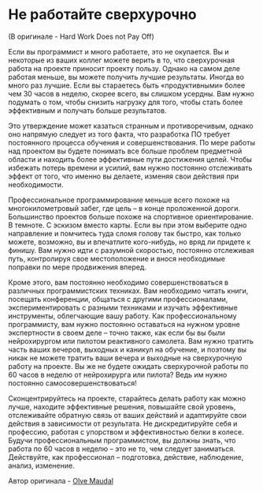 # Не работайте сверхурочно
(В оригинале - Hard Work Does not Pay Off)

Если вы программист и много работаете, это не окупается. Вы и некоторые из ваших коллег можете верить в то, что сверхурочная работа на проекте приносит проекту пользу. Однако на самом деле работая меньше, вы можете получить лучшие результаты. Иногда во много раз лучшие. Если вы стараетесь быть «продуктивными» более чем 30 часов в неделю, скорее всего, вы слишком усердны. Вам нужно подумать о том, чтобы снизить нагрузку для того, чтобы стать более эффективным и получать больше результатов.

Это утверждение может казаться странным и противоречивым, однако оно напрямую следует из того факта, что разработка ПО требует постоянного процесса обучения и совершенствования. По мере работы над проектом вы будете понимать все больше проблем предметной области и находить более эффективные пути достижения целей. Чтобы избежать потерь времени и усилий, вам нужно постоянно отслеживать эффект от того, что именно вы делаете, изменяя свои действия при необходимости.

Профессиональное программирование меньше всего похоже на многокилометровый забег, где цель – в конце проложенной дороги. Большинство проектов больше похоже на спортивное ориентирование. В темноте. С эскизом вместо карты. Если вы при этом выберите одно направление и помчитесь туда сломя голову так быстро, как только можете, возможно, вы и впечатлите кого-нибудь, но вряд ли придете к финишу. Вам нужно идти с разумной скоростью, постоянно отслеживая путь, контролируя свое местоположение и внося необходимые поправки по мере продвижения вперед.

Кроме этого, вам постоянно необходимо совершенствоваться в различных программистских техниках. Вам необходимо читать книги, посещать конференции, общаться с другими профессионалами, экспериментировать с разными техниками и изучать эффективные инструменты, облегчающие вашу работу. Как профессиональному программисту, вам нужно постоянно оставаться на нужном уровне экспертности в своем деле – точно также, как если бы вы были нейрохирургом или пилотом реактивного самолета. Вам нужно тратить часть ваших вечеров, выходных и каникул на обучение, и поэтому вы никак не можете тратить ваши вечера и выходные на сверхурочную работу на проекте. Вы же не будете ожидать сверхурочной работы по 60 часов в неделю от нейрохирурга или пилота? Ведь им нужно постоянно самосовершенствоваться!

Сконцентрируйтесь на проекте, старайтесь делать работу как можно лучше, находите эффективные решения, повышайте свой уровень, отслеживайте обратную связь от ваших действий и адаптируйте свои действия в зависимости от результата. Не дискредитируйте себя и профессию, работая с упорством и эффективностью белки в колесе. Будучи профессиональным программистом, вы должны знать, что работа по 60 часов в неделю – это не то, чем следует заниматься. Действуйте, как профессионал – подготовка, действие, наблюдение, анализ, изменение.

Автор оригинала - [Olve Maudal](http://programmer.97things.oreilly.com/wiki/index.php/Olve_Maudal)
